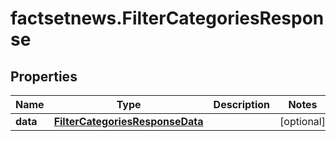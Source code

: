 # factsetnews.FilterCategoriesResponse

## Properties

Name | Type | Description | Notes
------------ | ------------- | ------------- | -------------
**data** | [**FilterCategoriesResponseData**](FilterCategoriesResponseData.md) |  | [optional] 


